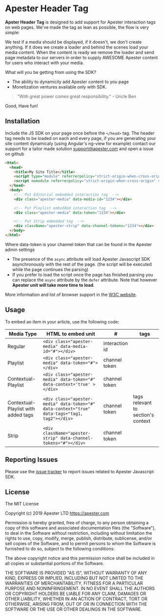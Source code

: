 # Apester Header Tag

**Apster Header Tag** is designed to add support for Apester interaction tags on web pages.
We've made the tag as lean as possible, the flow is very simple:

We test if a media should be displayed, if it doesn't, we don't create anything.
If it does we create a loader and behind the scenes load your media content.
When the content is ready we remove the loader and send page metadata to our servers in order to supply
AWESOME Apester content for users who interact with your media.

What will you be getting from using the SDK?

- The ability to dynamicily add Apester content to you page
- Monetization ventures available only with SDK.

> "With great power comes great responsibility." - Uncle Ben

Good, Have fun!

## Installation

Include the JS SDK on your page once before the `</head>` tag.
The header tag needs to be loaded on each and every page, if you are generating your site content dynamicaly (using Angular's ng-view for example) contact our support for a tailor made solution support@apester.com and open a issue on github

```html
<html>
  <head>
    <title>My Site Title</title>
    <script type="module" referrerpolicy="strict-origin-when-cross-origin" src="https://sdk.apester.com/web-sdk.core.min.js"></script>
    <script nomodule referrerpolicy="strict-origin-when-cross-origin" src="https://sdk.apester.com/web-sdk.core.legacy.min.js" async></script>
  </head>
  <body>
    <!-- Put Editorial embedded interaction tag  -->
    <div class="apester-media" data-media-id="1234"></div>

    <!-- Put Playlist embedded interaction tag  -->
    <div class="apester-media" data-token="1234"></div>

    <!-- Put Strip embedded tag  -->
    <div className="apester-strip" data-channel-tokens="1234"></div>
  </body>
</html>
```

Where data-token is your channel token that can be found in the Apester admin settings

- The presence of the `async` attribute will load Apester Javascript SDK asynchronously with the rest of the page. (the script will be executed while the page continues the parsing)
- If you prefer to load the script once the page has finished parsing you can replace the `async` attribute by the `defer` attribute. Note that however **Apester unit will take more time to load**.

More information and list of browser support in the [W3C website][w3c].

## Usage

To embed an item in your article, use the following code:

| Media Type                          | HTML to embed unit                                                                            | #              | tags                               |
| ----------------------------------- | --------------------------------------------------------------------------------------------- | -------------- | ---------------------------------- |
| Regular                             | `<div class="apester-media" data-media-id="#"></div>`                                         | interaction id |                                    |
| Playlist                            | `<div class="apester-media" data-token="#"></div>`                                            | channel token  |                                    |
| Contextual-Playlist                 | `<div class="apester-media" data-token="#" data-context='true' ></div>`                       | channel token  |                                    |
| Contextual-Playlist with added tags | `<div class="apester-media" data-token="#" data-context="true" data-tags="tag1, tag2"></div>` | channel token  | tags relevant to section's context |
| Strip                               | `<div className="apester-strip" data-channel-tokens="#"></div>`                               | channel token  |                                    |

## Reporting Issues

Please use the [issue tracker][issue-tracker] to report issues related to Apester Javascript SDK.

## License

The MIT License

Copyright (c) 2019 Apester LTD <https://apester.com>

Permission is hereby granted, free of charge, to any person obtaining a copy
of this software and associated documentation files (the "Software"), to deal
in the Software without restriction, including without limitation the rights
to use, copy, modify, merge, publish, distribute, sublicense, and/or sell
copies of the Software, and to permit persons to whom the Software is
furnished to do so, subject to the following conditions:

The above copyright notice and this permission notice shall be included in
all copies or substantial portions of the Software.

THE SOFTWARE IS PROVIDED "AS IS", WITHOUT WARRANTY OF ANY KIND, EXPRESS OR
IMPLIED, INCLUDING BUT NOT LIMITED TO THE WARRANTIES OF MERCHANTABILITY,
FITNESS FOR A PARTICULAR PURPOSE AND NONINFRINGEMENT. IN NO EVENT SHALL THE
AUTHORS OR COPYRIGHT HOLDERS BE LIABLE FOR ANY CLAIM, DAMAGES OR OTHER
LIABILITY, WHETHER IN AN ACTION OF CONTRACT, TORT OR OTHERWISE, ARISING FROM,
OUT OF OR IN CONNECTION WITH THE SOFTWARE OR THE USE OR OTHER DEALINGS IN
THE SOFTWARE.

[w3c]: http://www.w3schools.com/tags/att_script_async.asp
[issue-tracker]: https://github.com/apester-pub/javascript-sdk-doc/issues
